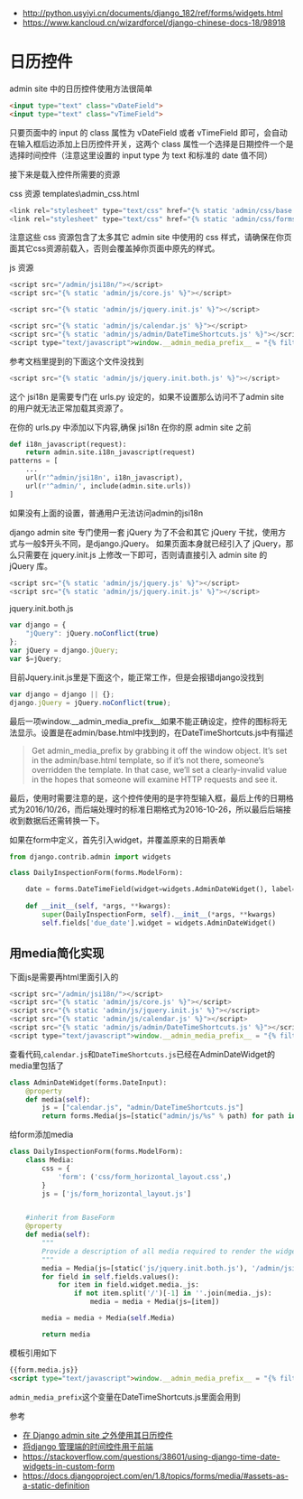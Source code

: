 - http://python.usyiyi.cn/documents/django_182/ref/forms/widgets.html
- https://www.kancloud.cn/wizardforcel/django-chinese-docs-18/98918


# 日历控件

admin site 中的日历控件使用方法很简单
``` html
<input type="text" class="vDateField">
<input type="text" class="vTimeField">
```
只要页面中的 input 的 class 属性为 vDateField 或者 vTimeField 即可，会自动在输入框后边添加上日历控件开关，这两个 class 属性一个选择是日期控件一个是选择时间控件（注意这里设置的 input type 为 text 和标准的 date 值不同）

接下来是载入控件所需要的资源

css 资源
templates\admin_css.html

``` javascript
<link rel="stylesheet" type="text/css" href="{% static 'admin/css/base.css' %}" />
<link rel="stylesheet" type="text/css" href="{% static 'admin/css/forms.css' %}" />
```
注意这些 css 资源包含了太多其它 admin site 中使用的 css 样式，请确保在你页面其它css资源前载入，否则会覆盖掉你页面中原先的样式。

js 资源
``` javascript
<script src="/admin/jsi18n/"></script>
<script src="{% static 'admin/js/core.js' %}"></script>

<script src="{% static 'admin/js/jquery.init.js' %}"></script>

<script src="{% static 'admin/js/calendar.js' %}"></script>
<script src="{% static 'admin/js/admin/DateTimeShortcuts.js' %}"></script>
<script type="text/javascript">window.__admin_media_prefix__ = "{% filter escapejs %}{% static 'admin/' %}{% endfilter %}";</script>
```

参考文档里提到的下面这个文件没找到
``` javascript
<script src="{% static 'admin/js/jquery.init.both.js' %}"></script>
```

这个 jsi18n 是需要专门在 urls.py 设定的，如果不设置那么访问不了admin site 的用户就无法正常加载其资源了。

在你的 urls.py 中添加以下内容,确保 jsi18n 在你的原 admin site 之前
``` python
def i18n_javascript(request):
    return admin.site.i18n_javascript(request)
patterns = [
    ...
    url(r'^admin/jsi18n', i18n_javascript),
    url(r'^admin/', include(admin.site.urls))
]
```
 如果没有上面的设置，普通用户无法访问admin的jsi18n
 
django admin site 专门使用一套 jQuery 为了不会和其它 jQuery 干扰，使用方式与一般$开头不同，是django.jQuery。
如果页面本身就已经引入了 jQuery，那么只需要在 jquery.init.js 上修改一下即可，否则请直接引入 admin site 的 jQuery 库。
``` javascript
<script src="{% static 'admin/js/jquery.js' %}"></script>
<script src="{% static 'admin/js/jquery.init.js' %}"></script>
```

jquery.init.both.js
``` javascript
var django = {
    "jQuery": jQuery.noConflict(true)
};
var jQuery = django.jQuery;
var $=jQuery;
```

目前Jquery.init.js里是下面这个，能正常工作，但是会报错django没找到
``` javascript
var django = django || {};
django.jQuery = jQuery.noConflict(true);
```
最后一项window.\_\_admin_media_prefix\_\_如果不能正确设定，控件的图标将无法显示。设置是在admin/base.html中找到的，在DateTimeShortcuts.js中有描述

> Get admin_media_prefix by grabbing it off the window object. It’s set in the admin/base.html template, so if it’s not there, someone’s overridden the template. In that case, we’ll set a clearly-invalid value in the hopes that someone will examine HTTP requests and see it.

最后，使用时需要注意的是，这个控件使用的是字符型输入框，最后上传的日期格式为2016/10/26，而后端处理时的标准日期格式为2016-10-26，所以最后后端接收到数据后还需转换一下。

如果在form中定义，首先引入widget，并覆盖原来的日期表单
``` python
from django.contrib.admin import widgets

class DailyInspectionForm(forms.ModelForm):

    date = forms.DateTimeField(widget=widgets.AdminDateWidget(), label=u'时间')
    
    def __init__(self, *args, **kwargs):
        super(DailyInspectionForm, self).__init__(*args, **kwargs)
        self.fields['due_date'].widget = widgets.AdminDateWidget()
```

## 用media简化实现
下面js是需要再html里面引入的

``` javascript
<script src="/admin/jsi18n/"></script>
<script src="{% static 'admin/js/core.js' %}"></script>
<script src="{% static 'admin/js/jquery.init.js' %}"></script>
<script src="{% static 'admin/js/calendar.js' %}"></script>
<script src="{% static 'admin/js/admin/DateTimeShortcuts.js' %}"></script>
<script type="text/javascript">window.__admin_media_prefix__ = "{% filter escapejs %}{% static 'admin/' %}{% endfilter %}";</script>
```
查看代码,```calendar.js```和```DateTimeShortcuts.js```已经在AdminDateWidget的media里包括了

``` python
class AdminDateWidget(forms.DateInput):
    @property
    def media(self):
        js = ["calendar.js", "admin/DateTimeShortcuts.js"]
        return forms.Media(js=[static("admin/js/%s" % path) for path in js])
```

给form添加media

``` python
class DailyInspectionForm(forms.ModelForm):
    class Media:
        css = {
            'form': ('css/form_horizontal_layout.css',)
        }
        js = ['js/form_horizontal_layout.js']


    #inherit from BaseForm
    @property
    def media(self):
        """
        Provide a description of all media required to render the widgets on this form
        """        
        media = Media(js=[static('js/jquery.init.both.js'), '/admin/jsi18n/', static('admin/js/core.js')])
        for field in self.fields.values():
            for item in field.widget.media._js:
                if not item.split('/')[-1] in ''.join(media._js):
                    media = media + Media(js=[item])

        media = media + Media(self.Media)

        return media
```

模板引用如下
``` html
{{form.media.js}}
<script type="text/javascript">window.__admin_media_prefix__ = "{% filter escapejs %}{% static 'admin/' %}{% endfilter %}";</script> 
```

```admin_media_prefix```这个变量在DateTimeShortcuts.js里面会用到

参考
- [在 Django admin site 之外使用其日历控件](http://blog.xavierskip.com/2016-10-22-django-admit-calendar-widget/)
- [将django 管理端的时间控件用于前端](https://www.douban.com/note/350934079/)
- https://stackoverflow.com/questions/38601/using-django-time-date-widgets-in-custom-form
- https://docs.djangoproject.com/en/1.8/topics/forms/media/#assets-as-a-static-definition

